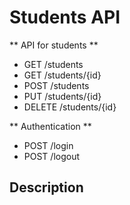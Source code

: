 # Students API

** API for students **

- GET /students
- GET /students/{id}
- POST /students
- PUT /students/{id}
- DELETE /students/{id}

** Authentication **

- POST /login
- POST /logout

## Description
